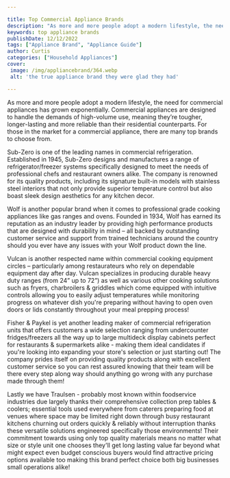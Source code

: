 ```yaml
---

title: Top Commercial Appliance Brands
description: "As more and more people adopt a modern lifestyle, the need for commercial appliances has grown exponentially. Commercial appliance...get the full scoop"
keywords: top appliance brands
publishDate: 12/12/2022
tags: ["Appliance Brand", "Appliance Guide"]
author: Curtis
categories: ["Household Appliances"]
cover: 
 image: /img/appliancebrand/364.webp
 alt: 'the true appliance brand they were glad they had'

---
```


As more and more people adopt a modern lifestyle, the need for commercial appliances has grown exponentially. Commercial appliances are designed to handle the demands of high-volume use, meaning they’re tougher, longer-lasting and more reliable than their residential counterparts. For those in the market for a commercial appliance, there are many top brands to choose from.

Sub-Zero is one of the leading names in commercial refrigeration. Established in 1945, Sub-Zero designs and manufactures a range of refrigerator/freezer systems specifically designed to meet the needs of professional chefs and restaurant owners alike. The company is renowned for its quality products, including its signature built-in models with stainless steel interiors that not only provide superior temperature control but also boast sleek design aesthetics for any kitchen decor.

Wolf is another popular brand when it comes to professional grade cooking appliances like gas ranges and ovens. Founded in 1934, Wolf has earned its reputation as an industry leader by providing high performance products that are designed with durability in mind – all backed by outstanding customer service and support from trained technicians around the country should you ever have any issues with your Wolf product down the line. 

Vulcan is another respected name within commercial cooking equipment circles – particularly among restaurateurs who rely on dependable equipment day after day. Vulcan specializes in producing durable heavy duty ranges (from 24” up to 72”) as well as various other cooking solutions such as fryers, charbroilers & griddles which come equipped with intuitive controls allowing you to easily adjust temperatures while monitoring progress on whatever dish you're preparing without having to open oven doors or lids constantly throughout your meal prepping process! 

Fisher & Paykel is yet another leading maker of commercial refrigeration units that offers customers a wide selection ranging from undercounter fridges/freezers all the way up to large multideck display cabinets perfect for restaurants & supermarkets alike - making them ideal candidates if you're looking into expanding your store's selection or just starting out! The company prides itself on providing quality products along with excellent customer service so you can rest assured knowing that their team will be there every step along way should anything go wrong with any purchase made through them! 

 Lastly we have Traulsen - probably most known within foodservice industries due largely thanks their comprehensive collection prep tables & coolers; essential tools used everywhere from caterers preparing food at venues where space may be limited right down through busy restaurant kitchens churning out orders quickly & reliably without interruption thanks these versatile solutions engineered specifically those environments! Their commitment towards using only top quality materials means no matter what size or style unit one chooses they'll get long lasting value far beyond what might expect even budget conscious buyers would find attractive pricing options available too making this brand perfect choice both big businesses small operations alike!
